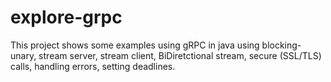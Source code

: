 # explore-grpc

This project shows some examples using gRPC in java using blocking-unary, stream server, stream client, BiDiretctional stream, secure (SSL/TLS) calls, handling errors, setting deadlines.



